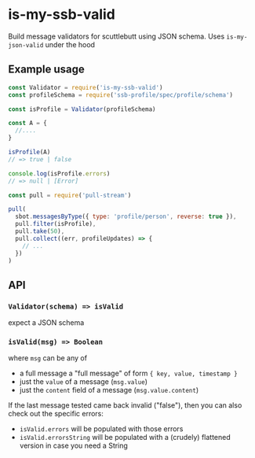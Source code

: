 # is-my-ssb-valid

Build message validators for scuttlebutt using JSON schema.
Uses `is-my-json-valid` under the hood

## Example usage

```js
const Validator = require('is-my-ssb-valid')
const profileSchema = require('ssb-profile/spec/profile/schema')

const isProfile = Validator(profileSchema)
```

```js
const A = {
  //....
}

isProfile(A)
// => true | false

console.log(isProfile.errors)
// => null | [Error]
```

```js
const pull = require('pull-stream')

pull(
  sbot.messagesByType({ type: 'profile/person', reverse: true }),
  pull.filter(isProfile),
  pull.take(50),
  pull.collect((err, profileUpdates) => {
    // ...
  })
)
```

## API

### `Validator(schema) => isValid`

expect a JSON schema


### `isValid(msg) => Boolean`

where `msg` can be any of 
  - a full message a "full message" of form `{ key, value, timestamp }`
  - just the `value` of a message (`msg.value`)
  - just the `content` field of a message (`msg.value.content`)

If the last message tested came back invalid ("false"), then you can also check out the specific errors:
  - `isValid.errors` will be populated with those errors
  - `isValid.errorsString` will be populated with a (crudely) flattened version in case you need a String
